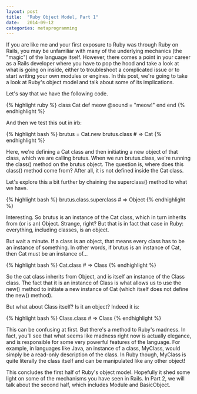 ```yaml
---
layout: post
title:  "Ruby Object Model, Part 1"
date:   2014-09-12
categories: metaprogramming
---
```


If you are like me and your first exposure to Ruby was through Ruby on Rails, you may be unfamiliar with many of the underlying mechanics (the "magic") of the language itself. However, there comes a point in your career as a Rails developer where you have to pop the hood and take a look at what is going on inside, either to troubleshoot a complicated issue or to start writing your own modules or engines. In this post, we're going to take a look at Ruby's object model and talk about some of its implications.

Let's say that we have the following code.

{% highlight ruby %}
class Cat
  def meow
    @sound = "meow!"
  end
end
{% endhighlight %}

And then we test this out in irb:

{% highlight bash %}
brutus = Cat.new
brutus.class           # => Cat
{% endhighlight %}

Here, we're defining a Cat class and then initiating a new object of that class, which we are calling brutus. When we run brutus.class, we're running the class() method on the brutus object. The question is, where does this class() method come from? After all, it is not defined inside the Cat class.

Let's explore this a bit further by chaining the superclass() method to what we have.

{% highlight bash %}
brutus.class.superclass     # => Object
{% endhighlight %}

Interesting. So brutus is an instance of the Cat class, which in turn inherits from (or is an) Object. Strange, right? But that is in fact that case in Ruby: everything, including classes, is an object.

But wait a minute. If a class is an object, that means every class has to be an instance of something. In other words, if brutus is an instance of Cat, then Cat must be an instance of...

{% highlight bash %}
Cat.class         # => Class
{% endhighlight %}

So the cat class inherits from Object, and is itself an instance of the Class class. The fact that it is an instance of Class is what allows us to use the new() method to initiate a new instance of Cat (which itself does not define the new() method).

But what about Class itself? Is it an object? Indeed it is:

{% highlight bash %}
Class.class            # => Class
{% endhighlight %}

This can be confusing at first. But there's a method to Ruby's madness. In fact, you'll see that what seems like madness right now is actually elegance, and is responsible for some very powerful features of the language. For example, in languages like Java, an instance of a class, MyClass, would simply be a read-only description of the class. In Ruby though, MyClass is quite literally the class itself and can be manipulated like any other object!

This concludes the first half of Ruby's object model. Hopefully it shed some light on some of the mechanisms you have seen in Rails. In Part 2, we will talk about the second half, which includes Module and BasicObject.





